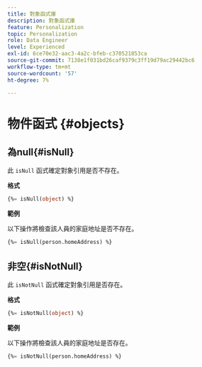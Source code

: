 ```yaml
---
title: 對象函式庫
description: 對象函式庫
feature: Personalization
topic: Personalization
role: Data Engineer
level: Experienced
exl-id: 6ce70e32-aac3-4a2c-bfeb-c370521853ca
source-git-commit: 7138e1f031bd26caf9379c3ff19d79ac29442bc6
workflow-type: tm+mt
source-wordcount: '57'
ht-degree: 7%

---
```


# 物件函式 {#objects}

## 為null{#isNull}

此 `isNull` 函式確定對象引用是否不存在。

**格式**

```sql
{%= isNull(object) %}
```

**範例**

以下操作將檢查該人員的家庭地址是否不存在。

```sql
{%= isNull(person.homeAddress) %}
```

## 非空{#isNotNull}

此 `isNotNull` 函式確定對象引用是否存在。

**格式**

```sql
{%= isNotNull(object) %}
```

**範例**

以下操作將檢查該人員的家庭地址是否存在。

```sql
{%= isNotNull(person.homeAddress) %}
```

